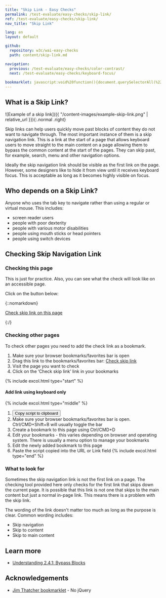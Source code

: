 ```yaml
---
title: "Skip Link - Easy Checks"
permalink: /test-evaluate/easy-checks/skip-link/
ref: /test-evaluate/easy-checks/skip-link/
nav_title: "Skip Link"

lang: en
layout: default

github:
  repository: w3c/wai-easy-checks
  path: content/skip-link.md

navigation:
  previous: /test-evaluate/easy-checks/color-contrast/
  next: /test-evaluate/easy-checks/keyboard-focus/
  
bookmarklet: javascript:void%20function(){document.querySelectorAll(%22%23wai-styles,%23wai-info-box,.skiplink-span%22).forEach(a=%3E{a.remove()}),document.querySelector(%22body%22).insertAdjacentHTML(%22afterbegin%22,%22%3Cstyle%20id='wai-styles'%3E%23wai-info-box{z-index:1000;color:black;font-family:Noto%20Sans,Trebuchet%20MS,Helvetica%20Neue,Arial,sans-serif;border:solid%201px%20%23ddd;background-color:%23fff;box-shadow:0%204px%208px%200%20rgba(0,0,0,0.2),0%206px%2020px%200%20rgba(0,0,0,0.19);}%23wai-info-box%20header{font-weight:700;background-color:%23f2f2f2;color:%23005a6a;padding:8px%2016px;}%23wai-info-box%20header%20a{float:right;text-decoration:none}%23wai-info-box%20div{padding:8px%2016px;}.wai-more-info{position:fixed;bottom:5em;right:5em}.wai-error{position:fixed;width:40%25;top:40%25;left:50%25;transform:translate(-50%25,-50%25)}.skiplink-span{color:black;font-weight:bold;font-size:small;font-family:Noto%20Sans,Trebuchet%20MS,Helvetica%20Neue,Arial,sans-serif;background-color:%23eed009;margin:0%202px;padding:2px;speak:literal-punctuation}.wai-highlight{outline:%23eed009%202px%20dashed}%3C/style%3E%22);let%20a=%22%22;const%20b=document.querySelector(%22a[href^='%23']%22);if(b){if(b.offsetWidth||b.offsetHeight||b.getClientRects().length||%22hidden%22==window.getComputedStyle(b).visibility||%22absolute%22==window.getComputedStyle(b).position){b.setAttribute(%22data-style%22,b.getAttribute(%22style%22));let%20a=%22%22;b.style.transition=%22none%22,b.focus();let%20d=getComputedStyle(b);for(var%20c=0;c%3Cd.length;c++)a+=d[c]+%22:%22+d.getPropertyValue(d[c])+%22;%22;b.setAttribute(%22style%22,a)}const%20d=b.getAttribute(%22href%22).substring(1),e=document.querySelector(%22%23%22+d);e||(a=%22There%20is%20no%20target%20for%20the%20skip%20link%22),b.classList.add(%22wai-highlight%22),e.classList.add(%22wai-highlight%22),b.insertAdjacentHTML(%22beforebegin%22,%22%3Cspan%20class=\%22skiplink-span\%22%3ESkip%20link%20connects%20to%20id=\%22%22+d+%22\%22%3C/span%3E%22),e.insertAdjacentHTML(%22afterbegin%22,%22%3Cspan%20class=\%22skiplink-span\%22%3ESkip%20link%20connects%20here%3C/span%3E%22)}else%20a=%22Unable%20to%20find%20any%20in%20page%20links%22;a%26%26document.querySelector(%22body%22).insertAdjacentHTML(%22afterbegin%22,%22%3Caside%20id=\%22wai-info-box\%22%20tabindex=\%22-1\%22%20class=\%22wai-error\%22%3E%3Cheader%3EMissing%20skip%20link%3F%3Ca%20href=\%22javascript:document.querySelector('%23wai-info-box').remove();\%22%20aria-label=\%22dismiss\%22%3EX%3C/a%3E%3C/header%3E%3Cdiv%3E%22+a+%22%3C/div%3E%3C/aside%3E%22),document.querySelector(%22body%22).insertAdjacentHTML(%22beforeend%22,%22%3Caside%20id=\%22wai-info-box\%22%20class=\%22wai-more-info\%22%3E%3Cheader%3EFind%20out%20more%3Ca%20href='javascript:document.querySelectorAll(\%22%23wai-styles,%23wai-info-box,.skiplink-span\%22).forEach(function(el){el.remove()});document.querySelectorAll(\%22[data-style]\%22).forEach(function(el){el.setAttribute(\%22style\%22,el.getAttribute(\%22data-style\%22))});'%20aria-label='dismiss'%3EX%3C/a%3E%3C/header%3E%3Cdiv%3E%3Ca%20href=\%22https://w3.org/wai/easy-checks/skip-link/\%22%3EChecking%20Skip%20Links%3C/a%3E%3C/div%3E%3C/aside%3E%22)}();
---
```


## What is a Skip Link? 

![Example of a skip link]({{ "/content-images/example-skip-link.png" | relative_url }}){:.normal .right}

Skip links can help users quickly move past blocks of content they do not want to navigate through. The most important instance of them is a skip navigation link. This is a link at the start of a page that allows keyboard users to move straight to the main content on a page allowing them to bypass the common content at the start of the pages. They can skip past, for example, search, menu and other navigation options. 

Ideally the skip navigation link should be visible as the first link on the page. However, some designers like to hide it from view until it receives keyboard focus. This is acceptable as long as it becomes highly visible on focus.

## Who depends on a Skip Link?

Anyone who uses the tab key to navigate rather than using a regular or virtual mouse. This includes:

* screen reader users
* people with poor dexterity
* people with various motor disabilities
* people using mouth sticks or head pointers
* people using switch devices

## Checking Skip Navigation Link

### Checking this page

This is just for practice. Also, you can see what the check will look like on an accessible page.

Click on the button below:

{::nomarkdown}
<p>
  <a class="button active" href="{{ page.bookmarklet }}">Check skip link on this page</a>
</p>
{:/}

### Checking other pages

To check other pages you need to add the check link as a bookmark.

1. Make sure your browser bookmarks/favorites bar is open
2. Drag this link to the bookmarks/favorites bar: <a href="{{ page.bookmarklet }}">Check skip link</a>
3. Visit the page you want to check
4. Click on the ‘Check skip link’ link in your bookmarks

{% include excol.html type="start" %}
#### Add link using keyboard only
{% include excol.html type="middle" %}
1. <button onclick="copyBookmarklet()">Copy script to clipboard</button>
2. Make sure your browser bookmarks/favorites bar is open. Ctrl/CMD+Shift+B will usually toggle the bar
3. Create a bookmark to this page using Ctrl/CMD+D
4. Edit your bookmarks - this varies depending on browser and operating system. There is usually a menu option to manage your bookmarks
5. Edit the newly added bookmark to this page
6. Paste the script copied into the URL or Link field
{% include excol.html type="end" %}

### What to look for

Sometimes the skip navigation link is not the first link on a page. The checking tool provided here only checks for the first link that skips down the current page. It is possible that this link is not one that skips to the main content but just a normal in-page link. This means there is a problem with the skip link.

The wording of the link doesn't matter too much as long as the purpose is clear. Common wording includes:

* Skip navigation
* Skip to content
* Skip to main content

## Learn more

* [Understanding 2.4.1: Bypass Blocks](https://www.w3.org/WAI/WCAG22/Understanding/bypass-blocks.html)

## Acknowledgements

* [Jim Thatcher bookmarklet](https://jimthatcher.com/favelets/) - No jQuery

<script>
  function copyBookmarklet() {
    navigator.clipboard.writeText("{{page.bookmarklet}}").then(
      () => {
        alert("Check copied");        
      },
      () => {
        alert("Unable to copy the check");
      },
    );
  }
</script>
